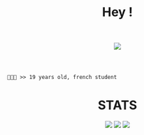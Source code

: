 <h1 align="center">Hey !</h1>

<p align="center">
  <br><br>
  <img src="https://cdn.discordapp.com/attachments/710641303871815732/992765822621732864/AcrobaticHilariousArgentineruddyduck-size_restricted.gif">
  <br><br>
</p>

#
```diff
👨🏻‍💻 >> 19 years old, french student
```
#

<h1 align="center">STATS</h1>
<p align="center">
  <img src="https://img.shields.io/github/followers/Enzo75001?style=social">
  <img src="https://img.shields.io/github/stars/Enzo75001?style=social">
  <img src="https://komarev.com/ghpvc/?username=Enzo75001&color=blue">
</p>

<br>

